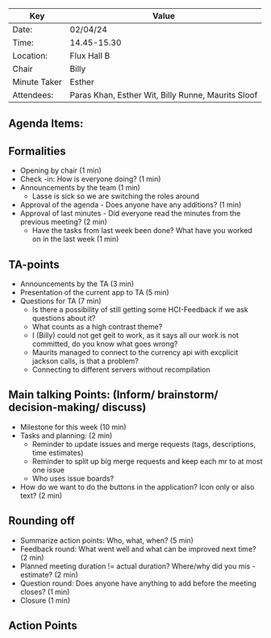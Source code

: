 | Key          | Value                                                            |
|--------------|------------------------------------------------------------------|
| Date:        | 02/04/24                                                         |
| Time:        | 14.45-15.30                                                      |
| Location:    | Flux Hall B                                                      |
| Chair        | Billy                                                           |
| Minute Taker | Esther                                                        |
| Attendees:   | Paras Khan, Esther Wit, Billy Runne, Maurits Sloof |

Agenda Items:
-
Formalities
-
- Opening by chair (1 min)
- Check -in: How is everyone doing? (1 min)
- Announcements by the team (1 min)
    - Lasse is sick so we are switching the roles around
- Approval of the agenda - Does anyone have any additions? (1 min)
- Approval of last minutes - Did everyone read the minutes from the previous meeting? (2 min)
    - Have the tasks from last week been done? What have you worked on in the last week (1 min)

TA-points
-
- Announcements by the TA (3 min)
- Presentation of the current app to TA (5 min)
- Questions for TA (7 min)
    - Is there a possibility of still getting some HCI-Feedback if we ask questions about it?
    - What counts as a high contrast theme?
    - I (Billy) could not get geit to work, as it says all our work is not committed, do you know what goes wrong?
    - Maurits managed to connect to the currency api with excplicit jackson calls, is that a problem?
    - Connecting to different servers without recompilation

Main talking Points: (Inform/ brainstorm/ decision-making/ discuss)
-
- Milestone for this week (10 min)
- Tasks and planning: (2 min)
    - Reminder to update issues and merge requests (tags, descriptions, time estimates)
    - Reminder to split up big merge requests and keep each mr to at most one issue
    - Who uses issue boards?
- How do we want to do the buttons in the application? Icon only or also text? (2 min)

Rounding off
-
- Summarize action points: Who, what, when? (5 min)
- Feedback round: What went well and what can be improved next time? (2 min)
- Planned meeting duration != actual duration? Where/why did you mis -estimate? (2 min)
- Question round: Does anyone have anything to add before the meeting closes? (1 min)
- Closure (1 min)

Action Points
-
